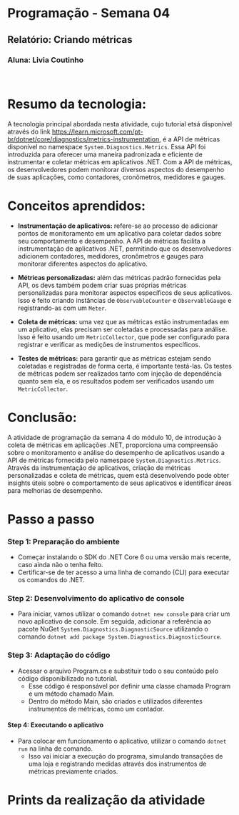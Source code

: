 # Programação - Semana 04
## Relatório: Criando métricas

### Aluna: Livia Coutinho

</br>

# Resumo da tecnologia:
A tecnologia principal abordada nesta atividade, cujo tutorial etsá disponível através do link https://learn.microsoft.com/pt-br/dotnet/core/diagnostics/metrics-instrumentation,  é a API de métricas disponível no namespace `System.Diagnostics.Metrics`. Essa API foi introduzida para oferecer uma maneira padronizada e eficiente de instrumentar e coletar métricas em aplicativos .NET. Com a API de métricas, os desenvolvedores podem monitorar diversos aspectos do desempenho de suas aplicações, como contadores, cronômetros, medidores e gauges.

# Conceitos aprendidos:
- **Instrumentação de aplicativos:** refere-se ao processo de adicionar pontos de monitoramento em um aplicativo para coletar dados sobre seu comportamento e desempenho. A API de métricas facilita a instrumentação de aplicativos .NET, permitindo que os desenvolvedores adicionem contadores, medidores, cronômetros e gauges para monitorar diferentes aspectos do aplicativo.

- **Métricas personalizadas:** além das métricas padrão fornecidas pela API, os devs também podem criar suas próprias métricas personalizadas para monitorar aspectos específicos de seus aplicativos. Isso é feito criando instâncias de `ObservableCounter` e `ObservableGauge` e registrando-as com um `Meter`.

- **Coleta de métricas:** uma vez que as métricas estão instrumentadas em um aplicativo, elas precisam ser coletadas e processadas para análise. Isso é feito usando um `MetricCollector`, que pode ser configurado para registrar e verificar as medições de instrumentos específicos.

- **Testes de métricas:** para garantir que as métricas estejam sendo coletadas e registradas de forma certa, é importante testá-las. Os testes de métricas podem ser realizados tanto com injeção de dependência quanto sem ela, e os resultados podem ser verificados usando um `MetricCollector`.

# Conclusão:

A atividade de programação da semana 4 do módulo 10, de introdução à coleta de métricas em aplicações .NET, proporciona uma compreensão sobre o monitoramento e análise do desempenho de aplicativos usando a API de métricas fornecida pelo namespace `System.Diagnostics.Metrics`. Através da instrumentação de aplicativos, criação de métricas personalizadas e coleta de métricas, quem está desenvolvendo pode obter insights úteis sobre o comportamento de seus aplicativos e identificar áreas para melhorias de desempenho.

# Passo a passo

### Step 1: Preparação do ambiente

- Começar instalando o SDK do .NET Core 6 ou uma versão mais recente, caso ainda não o tenha feito. 
- Certificar-se de ter acesso a uma linha de comando (CLI) para executar os comandos do .NET.

### Step 2: Desenvolvimento do aplicativo de console

- Para iniciar, vamos utilizar o comando `dotnet new console` para criar um novo aplicativo de console. Em seguida, adicionar a referência ao pacote NuGet `System.Diagnostics.DiagnosticSource` utilizando o comando `dotnet add package System.Diagnostics.DiagnosticSource`.


### Step 3: Adaptação do código

- Acessar o arquivo Program.cs e substituir todo o seu conteúdo pelo código disponibilizado no tutorial. </br>
    - Esse código é responsável por definir uma classe chamada Program e um método chamado Main. </br>
    - Dentro do método Main, são criados e utilizados diferentes instrumentos de métricas, como um contador.


#### Step 4: Executando o aplicativo

- Para colocar em funcionamento o aplicativo, utilizar o comando `dotnet run` na linha de comando. 
    - Isso vai iniciar a execução do programa, simulando transações de uma loja e registrando medidas através dos instrumentos de métricas previamente criados.

# Prints da realização da atividade

####
